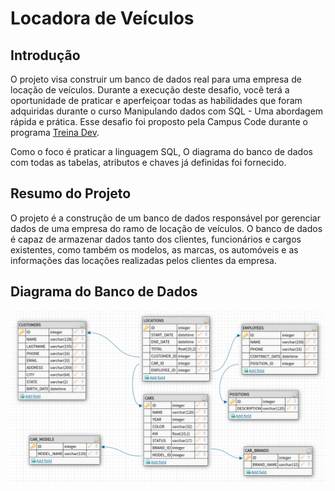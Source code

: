 # Locadora de Veículos

## Introdução

O projeto visa construir um banco de dados real para uma empresa de locação de veículos. Durante a execução deste desafio, você terá a oportunidade de praticar e aperfeiçoar todas as habilidades que foram adquiridas durante o curso Manipulando dados com SQL - Uma abordagem rápida e prática. Esse desafio foi proposto pela Campus Code durante o programa [Treina Dev](https://www.treinadev.com.br/).

Como o foco é praticar a linguagem SQL, O diagrama do banco de dados com todas as tabelas, atributos e chaves já definidas foi fornecido.

## Resumo do Projeto

O projeto é a construção de um banco de dados responsável por gerenciar dados de uma empresa do ramo de locação de veículos. O banco de dados é capaz de armazenar dados tanto dos clientes, funcionários e cargos existentes, como também os modelos, as marcas, os automóveis e as informações das locações realizadas pelos clientes da empresa.

## Diagrama do Banco de Dados

![Diagrama do Banco de Dados](/img/Diagrama+Banco+de+Dados.png)
